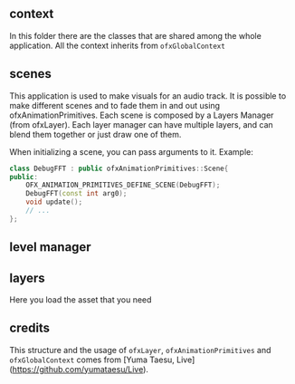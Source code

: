 ## context
In this folder there are the classes that are shared among the whole application. All the context inherits from `ofxGlobalContext`


## scenes

This application is used to make visuals for an audio track. It is possible to make different scenes and to fade them in and out using ofxAnimationPrimitives.
Each scene is composed by a Layers Manager (from ofxLayer). Each layer manager can have multiple layers, and can blend them together or just draw one of them.

When initializing a scene, you can pass arguments to it. Example:

```cpp
class DebugFFT : public ofxAnimationPrimitives::Scene{
public:
    OFX_ANIMATION_PRIMITIVES_DEFINE_SCENE(DebugFFT);
    DebugFFT(const int arg0);
    void update(); 
    // ...
};
```

## level manager

## layers
Here you load the asset that you need

## credits
This structure and the usage of `ofxLayer`, `ofxAnimationPrimitives` and `ofxGlobalContext` comes from [Yuma Taesu, Live] (https://github.com/yumataesu/Live).
